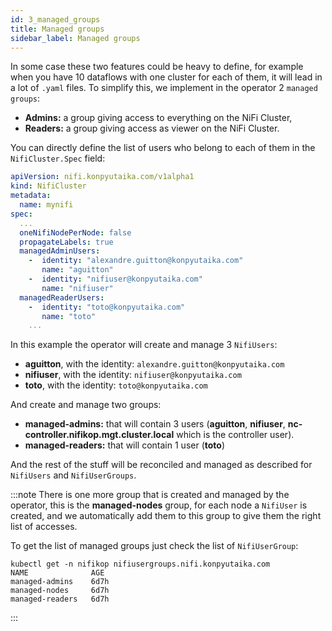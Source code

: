```yaml
---
id: 3_managed_groups
title: Managed groups
sidebar_label: Managed groups
---
```


In some case these two features could be heavy to define, for example when you have 10 dataflows with one cluster for each of them, it will lead in a lot of `.yaml` files.
To simplify this, we implement in the operator 2 `managed groups`:

- **Admins:** a group giving access to everything on the NiFi Cluster,
- **Readers:** a group giving access as viewer on the NiFi Cluster.

You can directly define the list of users who belong to each of them in the `NifiCluster.Spec` field:

```yaml
apiVersion: nifi.konpyutaika.com/v1alpha1
kind: NifiCluster
metadata:
  name: mynifi
spec:
  ...
  oneNifiNodePerNode: false
  propagateLabels: true
  managedAdminUsers:
    -  identity: "alexandre.guitton@konpyutaika.com"
       name: "aguitton"
    -  identity: "nifiuser@konpyutaika.com"
       name: "nifiuser"
  managedReaderUsers:
    -  identity: "toto@konpyutaika.com"
       name: "toto"
    ...
```

In this example the operator will create and manage 3 `NifiUsers`:

- **aguitton**, with the identity: `alexandre.guitton@konpyutaika.com`
- **nifiuser**, with the identity: `nifiuser@konpyutaika.com`
- **toto**, with the identity: `toto@konpyutaika.com`

And create and manage two groups:

- **managed-admins:** that will contain 3 users (**aguitton**, **nifiuser**, **nc-controller.nifikop.mgt.cluster.local** which is the controller user).
- **managed-readers:** that will contain 1 user (**toto**)

And the rest of the stuff will be reconciled and managed as described for `NifiUsers` and `NifiUserGroups`.

:::note
There is one more group that is created and managed by the operator, this is the **managed-nodes** group, for each node a `NifiUser` is created, and we automatically add them to this group to give them the right list of accesses.

To get the list of managed groups just check the list of `NifiUserGroup`:

```console
kubectl get -n nifikop nifiusergroups.nifi.konpyutaika.com 
NAME              AGE
managed-admins    6d7h
managed-nodes     6d7h
managed-readers   6d7h
```
:::
